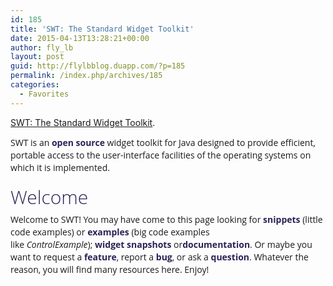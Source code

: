 ```yaml
---
id: 185
title: 'SWT: The Standard Widget Toolkit'
date: 2015-04-13T13:28:21+00:00
author: fly_lb
layout: post
guid: http://flylbblog.duapp.com/?p=185
permalink: /index.php/archives/185
categories:
  - Favorites
---
```

[SWT: The Standard Widget Toolkit](https://www.eclipse.org/swt/).

<p style="box-sizing: border-box; margin: 0px 0px 10px; font-family: 'Open Sans', 'Helvetica Neue', Helvetica, Arial, sans-serif; font-size: 14px; line-height: 20px;">
  SWT is an <a style="box-sizing: border-box; color: #2c2255; text-decoration: none; font-weight: bold; background-color: transparent;" href="http://www.eclipse.org/legal/">open source</a> widget toolkit for Java designed to provide efficient, portable access to the user-interface facilities of the operating systems on which it is implemented.
</p>

<div class="homeitem" style="box-sizing: border-box; font-family: 'Open Sans', 'Helvetica Neue', Helvetica, Arial, sans-serif; font-size: 14px; line-height: 20px;">
  <h2 style="box-sizing: border-box; font-family: inherit; font-weight: 300; line-height: 1.1; color: #2c2255; margin-top: 20px; margin-bottom: 10px; font-size: 30px;">
    Welcome
  </h2>
  
  <p style="box-sizing: border-box; margin: 0px 0px 10px;">
    Welcome to SWT! You may have come to this page looking for <a style="box-sizing: border-box; color: #2c2255; text-decoration: none; font-weight: bold; background-color: transparent;" href="https://www.eclipse.org/swt/snippets/">snippets</a> (little code examples) or <a style="box-sizing: border-box; color: #2c2255; text-decoration: none; font-weight: bold; background-color: transparent;" href="https://www.eclipse.org/swt/examples.php">examples</a> (big code examples like <em style="box-sizing: border-box;">ControlExample</em>); <a style="box-sizing: border-box; color: #2c2255; text-decoration: none; font-weight: bold; background-color: transparent;" href="https://www.eclipse.org/swt/widgets/">widget snapshots</a> or<a style="box-sizing: border-box; color: #2c2255; text-decoration: none; font-weight: bold; background-color: transparent;" href="https://www.eclipse.org/swt/docs.php">documentation</a>. Or maybe you want to request a <a style="box-sizing: border-box; color: #2c2255; text-decoration: none; font-weight: bold; background-color: transparent;" href="https://www.eclipse.org/swt/bugs.php">feature</a>, report a <a style="box-sizing: border-box; color: #2c2255; text-decoration: none; font-weight: bold; background-color: transparent;" href="https://www.eclipse.org/swt/bugs.php">bug</a>, or ask a <a style="box-sizing: border-box; color: #2c2255; text-decoration: none; font-weight: bold; background-color: transparent;" href="news://news.eclipse.org/eclipse.platform.swt">question</a>. Whatever the reason, you will find many resources here. Enjoy!
  </p>
</div>